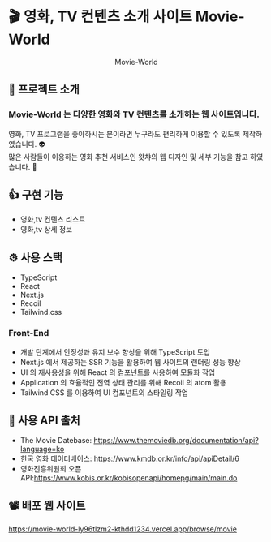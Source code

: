 # :clapper: 영화, TV 컨텐츠 소개 사이트 Movie-World

<p align="center" >
  Movie-World
</p>

## 📌 프로젝트 소개

### <p>Movie-World 는 다양한 영화와 TV 컨텐츠를 소개하는 웹 사이트입니다.</p>

영화, TV 프로그램을 좋아하시는 분이라면 누구라도 편리하게 이용할 수 있도록 제작하였습니다. :alien:  
많은 사람들이 이용하는 영화 추천 서비스인 왓챠의 웹 디자인 및 세부 기능을 참고 하였습니다. :muscle:

## 👍 구현 기능

- 영화,tv 컨텐츠 리스트
- 영화,tv 상세 정보

## ⚙ 사용 스택

- TypeScript
- React
- Next.js
- Recoil
- Tailwind.css

### Front-End

<ul>
  <li>개발 단계에서 안정성과 유지 보수 향상을 위해 TypeScript 도입</li>
  <li>Next.js 에서 제공하는 SSR 기능을 활용하여 웹 사이트의 랜더링 성능 향상</li>
  <li>UI 의 재사용성을 위해 React 의 컴포넌트를 사용하여 모듈화 작업</li>
  <li>Application 의 효율적인 전역 상태 관리를 위해 Recoil 의 atom 활용</li>
  <li>Tailwind CSS 를 이용하여 UI 컴포넌트의 스타일링 작업</li>
</ul>

## 📂 사용 API 출처

- The Movie Datebase: https://www.themoviedb.org/documentation/api?language=ko
- 한국 영화 데이터베이스: https://www.kmdb.or.kr/info/api/apiDetail/6
- 영화진흥위원회 오픈 API:https://www.kobis.or.kr/kobisopenapi/homepg/main/main.do

## 📽 배포 웹 사이트

https://movie-world-ly96tlzm2-kthdd1234.vercel.app/browse/movie
